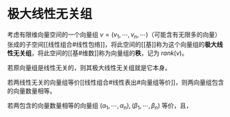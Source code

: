 # 极大线性无关组

考虑有限维向量空间的一个向量组 $v=(v_1,\cdots,v_n,\cdots)$（可能含有无限多的向量）张成的子空间[[线性组合#线性包络]]，将此空间的[[基]]称为这个向量组的**极大线性无关组**，将此空间的[[基#维数]]称为向量组的**秩**，记为 $rank(v)$。

若原向量组是线性无关的，则其极大线性无关组就是它本身。

若两线性无关的向量组等价[[线性组合#线性表出#向量组等价]]，则两向量组包含的向量数量相等。

若两包含的向量数量相等的向量组 $(\alpha_1,\cdots,\alpha_n),(\beta_1,\cdots,\beta_n)$ 等价，且，